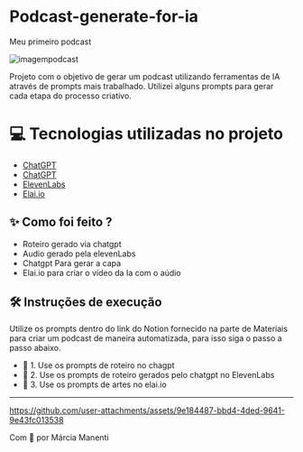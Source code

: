 # Podcast-generate-for-ia
Meu primeiro podcast


![imagempodcast](https://github.com/user-attachments/assets/f48507e0-5531-49ee-a979-358783d19db8)

Projeto com o objetivo de gerar um podcast utilizando ferramentas de IA através de prompts mais trabalhado.
Utilizei alguns prompts para gerar cada etapa do processo criativo.
# 💻 Tecnologias utilizadas no projeto
- [ChatGPT](https://chat.openai.com/)
- [ChatGPT](https://www.chatgpt.com/)
- [ElevenLabs](https://elevenlabs.io/)
- [Elai.io](https://www.elai.oi/)
## ✨ Como foi feito ?
- Roteiro gerado via chatgpt
- Audio gerado pela elevenLabs
- Chatgpt Para gerar a capa
- Elai.io para criar o vídeo da Ia com o aúdio
## 🛠️ Instruções de execução
Utilize os prompts dentro do link do Notion fornecido na parte de Materiais para criar um podcast de maneira automatizada, para isso siga o passo a passo abaixo.
- 🤖 1. Use os prompts de roteiro no chagpt
- 🤖 2. Use os prompts de roteiro gerados pelo chatgpt no ElevenLabs
- 🤖 3. Use os prompts de artes no elai.io
---


https://github.com/user-attachments/assets/9e184487-bbd4-4ded-9641-9e43fc013538


 Com 💜 por Márcia Manenti



